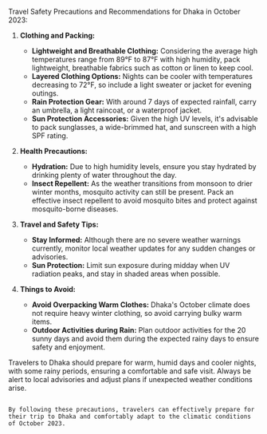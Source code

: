 Travel Safety Precautions and Recommendations for Dhaka in October 2023:

1. **Clothing and Packing:**
   - **Lightweight and Breathable Clothing:** Considering the average high temperatures range from 89°F to 87°F with high humidity, pack lightweight, breathable fabrics such as cotton or linen to keep cool.
   - **Layered Clothing Options:** Nights can be cooler with temperatures decreasing to 72°F, so include a light sweater or jacket for evening outings.
   - **Rain Protection Gear:** With around 7 days of expected rainfall, carry an umbrella, a light raincoat, or a waterproof jacket.
   - **Sun Protection Accessories:** Given the high UV levels, it's advisable to pack sunglasses, a wide-brimmed hat, and sunscreen with a high SPF rating.

2. **Health Precautions:**
   - **Hydration:** Due to high humidity levels, ensure you stay hydrated by drinking plenty of water throughout the day.
   - **Insect Repellent:** As the weather transitions from monsoon to drier winter months, mosquito activity can still be present. Pack an effective insect repellent to avoid mosquito bites and protect against mosquito-borne diseases.

3. **Travel and Safety Tips:**
   - **Stay Informed:** Although there are no severe weather warnings currently, monitor local weather updates for any sudden changes or advisories.
   - **Sun Protection:** Limit sun exposure during midday when UV radiation peaks, and stay in shaded areas when possible.

4. **Things to Avoid:**
   - **Avoid Overpacking Warm Clothes:** Dhaka's October climate does not require heavy winter clothing, so avoid carrying bulky warm items. 
   - **Outdoor Activities during Rain:** Plan outdoor activities for the 20 sunny days and avoid them during the expected rainy days to ensure safety and enjoyment.

Travelers to Dhaka should prepare for warm, humid days and cooler nights, with some rainy periods, ensuring a comfortable and safe visit. Always be alert to local advisories and adjust plans if unexpected weather conditions arise.
``` 

By following these precautions, travelers can effectively prepare for their trip to Dhaka and comfortably adapt to the climatic conditions of October 2023.